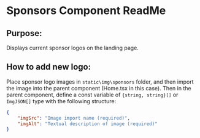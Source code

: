 # Sponsors Component ReadMe

## Purpose:
Displays current sponsor logos on the landing page.

## How to add new logo:
Place sponsor logo images in `static\img\sponsors` folder, and then import the image into the parent component (Home.tsx in this case). Then in the parent component, define a const variable of `{string, string}[]` or `ImgJSON[]` type with the following structure:

```JSON
{
    "imgSrc": "Image import name (required)",
    "imgAlt": "Textual description of image (required)"
}
```